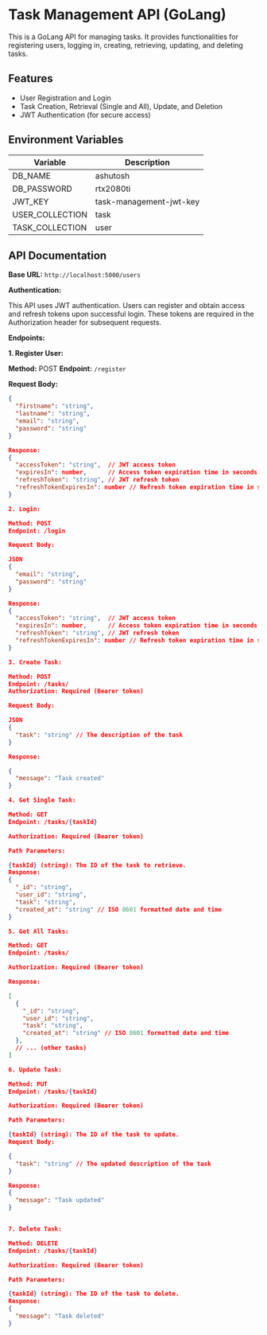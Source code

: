 # Task Management API (GoLang)

This is a GoLang API for managing tasks. It provides functionalities for registering users, logging in, creating, retrieving, updating, and deleting tasks.

## Features

* User Registration and Login
* Task Creation, Retrieval (Single and All), Update, and Deletion
* JWT Authentication (for secure access)

## Environment Variables

| Variable                 | Description                                            |
|---------------------------|-------------------------------------------------------|
| DB_NAME                   | ashutosh                                              |
| DB_PASSWORD               | rtx2080ti                                             |
| JWT_KEY                   |  task-management-jwt-key                              |
| USER_COLLECTION           |  task                                                 |
| TASK_COLLECTION           |  user                                                 |

## API Documentation

**Base URL:** 
`http://localhost:5000/users`

**Authentication:**

This API uses JWT authentication. Users can register and obtain access and refresh tokens upon successful login. These tokens are required in the Authorization header for subsequent requests.

**Endpoints:**

**1. Register User:**

**Method:** POST
**Endpoint:** `/register`

**Request Body:**

```json
{
  "firstname": "string",
  "lastname": "string",
  "email": "string",
  "password": "string"
}

Response:
{
  "accessToken": "string",  // JWT access token
  "expiresIn": number,      // Access token expiration time in seconds
  "refreshToken": "string", // JWT refresh token
  "refreshTokenExpiresIn": number // Refresh token expiration time in seconds
}

2. Login:

Method: POST
Endpoint: /login

Request Body:

JSON
{
  "email": "string",
  "password": "string"
}

Response:
{
  "accessToken": "string",  // JWT access token
  "expiresIn": number,      // Access token expiration time in seconds
  "refreshToken": "string", // JWT refresh token
  "refreshTokenExpiresIn": number // Refresh token expiration time in seconds
}

3. Create Task:

Method: POST
Endpoint: /tasks/
Authorization: Required (Bearer token)

Request Body:

JSON
{
  "task": "string" // The description of the task
}

Response:

{
  "message": "Task created"
}

4. Get Single Task:

Method: GET
Endpoint: /tasks/{taskId}

Authorization: Required (Bearer token)

Path Parameters:

{taskId} (string): The ID of the task to retrieve.
Response:
{
  "_id": "string",
  "user_id": "string",
  "task": "string",
  "created_at": "string" // ISO 8601 formatted date and time
}

5. Get All Tasks:

Method: GET
Endpoint: /tasks/

Authorization: Required (Bearer token)

Response:

[
  {
    "_id": "string",
    "user_id": "string",
    "task": "string",
    "created_at": "string" // ISO 8601 formatted date and time
  },
  // ... (other tasks)
]

6. Update Task:

Method: PUT
Endpoint: /tasks/{taskId}

Authorization: Required (Bearer token)

Path Parameters:

{taskId} (string): The ID of the task to update.
Request Body:

{
  "task": "string" // The updated description of the task
}

Response:
{
  "message": "Task updated"
}


7. Delete Task:

Method: DELETE
Endpoint: /tasks/{taskId}

Authorization: Required (Bearer token)

Path Parameters:

{taskId} (string): The ID of the task to delete.
Response:
{
  "message": "Task deleted"
}
